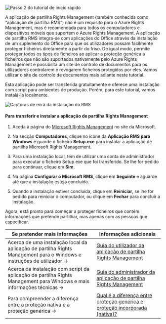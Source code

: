 ![Passo 2 do tutorial de início rápido](../media/AzRMS_QuickStartSteps2.PNG)

A aplicação de partilha Rights Management (também conhecida como “aplicação de partilha RMS”) não é um requisito para o Azure Rights Management, mas é recomendada para todos os computadores e dispositivos móveis que suportem o Azure Rights Management. A aplicação de partilha RMS integra-se com aplicações do Office através da instalação de um suplemento do Office para que os utilizadores possam facilmente proteger ficheiros diretamente a partir do friso. De igual modo, permite proteger todos os tipos de ficheiros ao aplicar a proteção genérica a ficheiros que não são suportados nativamente pelo Azure Rights Management e possibilita um site de controlo de documentos para os utilizadores controlarem e revogarem ficheiros protegidos por eles. Vamos utilizar o site de controlo de documentos mais adiante neste tutorial.

Esta aplicação pode ser transferida gratuitamente e oferece uma instalação com script para ambientes de produção. Porém, para este tutorial, vamos instalá-la localmente.

![Capturas de ecrã da instalação do RMS](../media/AzRMS_Tutorial_2_Screenshots.png)

#### <a name="to-download-and-install-the-rights-management-sharing-application"></a>Para transferir e instalar a aplicação de partilha Rights Management

1.  Aceda à página do [Microsoft Rights Management](http://go.microsoft.com/fwlink/?LinkId=303970) no site da Microsoft.

2.  Na secção **Computadores**, clique no ícone da **Aplicação RMS para Windows** e guarde o ficheiro **Setup.exe** para instalar a aplicação de partilha Microsoft Rights Management.

3.  Para uma instalação local, tem de utilizar uma conta de administrador para executar o ficheiro Setup.exe que foi transferido. Se lhe for pedido para continuar, clique em **Sim**.

4.  Na página **Configurar o Microsoft RMS**, clique em **Seguinte** e aguarde até que a instalação esteja concluída.

5.  Quando a instalação estiver concluída, clique em **Reiniciar**, se lhe for pedido para reiniciar o computador, ou clique em **Fechar** para concluir a instalação.

Agora, está pronto para começar a proteger ficheiros que contêm informações que pretende partilhar, mas apenas com as pessoas que especificar.

|Se pretender mais informações|Informações adicionais|
|--------------------------------|--------------------------|
|Acerca de uma instalação local da aplicação de partilha Rights Management para o Windows e instruções de utilizador   →|[Guia do utilizador da aplicação de partilha Rights Management](../rms-client/sharing-app-user-guide.md)|
|Acerca da instalação com script da aplicação de partilha Rights Management para Windows e mais informações técnicas   →|[Guia do administrador da aplicação de partilha Rights Management](../rms-client/sharing-app-admin-guide.md)|
|Para compreender a diferença entre a proteção nativa e a proteção genérica   →|[Qual é a diferença entre proteção genérica e proteção incorporada (nativa)?](../rms-client/sharing-app-dialog-box.md)|
